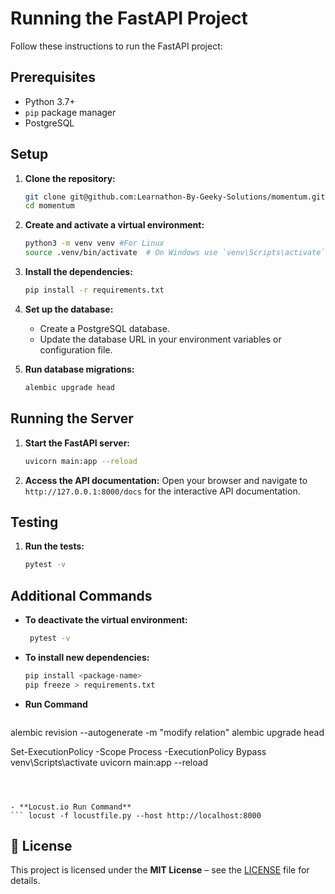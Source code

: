# Running the FastAPI Project

Follow these instructions to run the FastAPI project:

## Prerequisites

- Python 3.7+
- `pip` package manager
- PostgreSQL

## Setup

1. **Clone the repository:**
    ```bash
    git clone git@github.com:Learnathon-By-Geeky-Solutions/momentum.git
    cd momentum
    ```

2. **Create and activate a virtual environment:**
    ```bash
    python3 -m venv venv #For Linux
    source .venv/bin/activate  # On Windows use `venv\Scripts\activate`
    ```

3. **Install the dependencies:**
    ```bash
    pip install -r requirements.txt
    ```

4. **Set up the database:**
    - Create a PostgreSQL database.
    - Update the database URL in your environment variables or configuration file.

5. **Run database migrations:**
    ```bash
    alembic upgrade head
    ```

## Running the Server

1. **Start the FastAPI server:**
    ```bash
    uvicorn main:app --reload
    ```

2. **Access the API documentation:**
    Open your browser and navigate to `http://127.0.0.1:8000/docs` for the interactive API documentation.

## Testing

1. **Run the tests:**
    ```bash
    pytest -v 
    ```

## Additional Commands

- **To deactivate the virtual environment:**
  ```bash
   pytest -v
  ```

- **To install new dependencies:**
  ```bash
  pip install <package-name>
  pip freeze > requirements.txt
  ```




- **Run Command**
  ```alembic init alembic
alembic revision --autogenerate -m "modify relation"
alembic upgrade head



Set-ExecutionPolicy -Scope Process -ExecutionPolicy Bypass
venv\Scripts\activate
uvicorn main:app --reload
  ```



- **Locust.io Run Command**
  ``` locust -f locustfile.py --host http://localhost:8000

  ```

## 📄 License

This project is licensed under the **MIT License** – see the [LICENSE](./LICENSE) file for details.